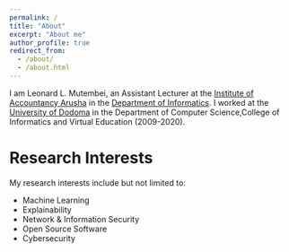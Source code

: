 ```yaml
---
permalink: /
title: "About"
excerpt: "About me"
author_profile: true
redirect_from: 
  - /about/
  - /about.html
---
```

I am Leonard L. Mutembei, an Assistant Lecturer at the [Institute of Accountancy Arusha](https://www.iaa.ac.tz/) in the [Department of Informatics](https://informatics.iaa.ac.tz/). I worked at the [University of Dodoma](https://www.udom.ac.tz/) in the Department of Computer Science,College of Informatics and Virtual Education (2009-2020).

Research Interests
======
My research interests include but not limited to:
* Machine Learning
* Explainability 
* Network & Information Security
* Open Source Software
* Cybersecurity

